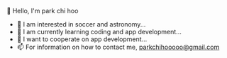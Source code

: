 👋 Hello, I'm park chi hoo
- 👀 I am interested in soccer and astronomy...
- 🌱 I am currently learning coding and app development...
- 💞️ I want to cooperate on app development...
- 📫 For information on how to contact me, parkchihooooo@gmail.com

<!---
parkchihoo/parkchihoo is a ✨ special ✨ repository because its `README.md` (this file) appears on your GitHub profile.
You can click the Preview link to take a look at your changes.
--->
